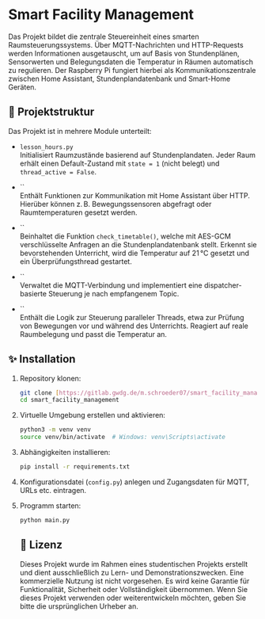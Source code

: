 # Smart Facility Management

Das Projekt bildet die zentrale Steuereinheit eines smarten Raumsteuerungssystems. Über MQTT-Nachrichten und HTTP-Requests werden Informationen ausgetauscht, um auf Basis von Stundenplänen, Sensorwerten und Belegungsdaten die Temperatur in Räumen automatisch zu regulieren. Der Raspberry Pi fungiert hierbei als Kommunikationszentrale zwischen Home Assistant, Stundenplandatenbank und Smart-Home Geräten.

## 🔧 Projektstruktur

Das Projekt ist in mehrere Module unterteilt:

- `lesson_hours.py`  
  Initialisiert Raumzustände basierend auf Stundenplandaten. Jeder Raum erhält einen Default-Zustand mit `state = 1` (nicht belegt) und `thread_active = False`.

- ``\
  Enthält Funktionen zur Kommunikation mit Home Assistant über HTTP. Hierüber können z. B. Bewegungssensoren abgefragt oder Raumtemperaturen gesetzt werden.

- ``\
  Beinhaltet die Funktion `check_timetable()`, welche mit AES-GCM verschlüsselte Anfragen an die Stundenplandatenbank stellt. Erkennt sie bevorstehenden Unterricht, wird die Temperatur auf 21 °C gesetzt und ein Überprüfungsthread gestartet.

- ``\
  Verwaltet die MQTT-Verbindung und implementiert eine dispatcher-basierte Steuerung je nach empfangenem Topic.

- ``\
  Enthält die Logik zur Steuerung paralleler Threads, etwa zur Prüfung von Bewegungen vor und während des Unterrichts. Reagiert auf reale Raumbelegung und passt die Temperatur an.

## ✨ Installation

1. Repository klonen:

   ```bash
   git clone [https://gitlab.gwdg.de/m.schroeder07/smart_facility_management.git](https://github.com/Marc338-art/Smart_Facility_Management_.git)
   cd smart_facility_management
   ```

2. Virtuelle Umgebung erstellen und aktivieren:

   ```bash
   python3 -m venv venv
   source venv/bin/activate  # Windows: venv\Scripts\activate
   ```

3. Abhängigkeiten installieren:

   ```bash
   pip install -r requirements.txt
   ```

4. Konfigurationsdatei (`config.py`) anlegen und Zugangsdaten für MQTT, URLs etc. eintragen.

5. Programm starten:

   ```bash
   python main.py
   ```
   ## 📄 Lizenz

   Dieses Projekt wurde im Rahmen eines studentischen Projekts erstellt und dient ausschließlich zu Lern- und Demonstrationszwecken. Eine kommerzielle Nutzung ist nicht vorgesehen.    Es wird keine Garantie für Funktionalität, Sicherheit oder Vollständigkeit übernommen.
   Wenn Sie dieses Projekt verwenden oder weiterentwickeln möchten, geben Sie bitte die ursprünglichen Urheber an.
